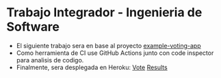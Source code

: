 # Trabajo Integrador - Ingenieria de Software

* El siguiente trabajo sera en base al proyecto [example-voting-app](https://github.com/dockersamples/example-voting-app)
* Como herramienta de CI use GitHub Actions junto con code inspector para analisis de codigo.
* Finalmente, sera desplegada en Heroku:
         [Vote](https://tp-vote.herokuapp.com/)
         [Results](https://tp-result.herokuapp.com/)
          
